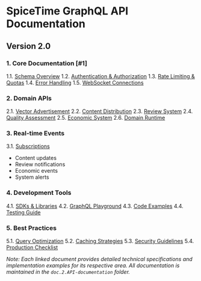 # SpiceTime GraphQL API Documentation
## Version 2.0

### 1. Core Documentation [#1]
1.1. [Schema Overview](1.1.schema.md)
1.2. [Authentication & Authorization](1.2.auth.md)
1.3. [Rate Limiting & Quotas](1.3.limits.md)
1.4. [Error Handling](1.4.errors.md)
1.5. [WebSocket Connections](1.5.websockets.md)

### 2. Domain APIs
2.1. [Vector Advertisement](2.1.vectors.md)
2.2. [Content Distribution](2.2.content.md)
2.3. [Review System](2.3.reviews.md)
2.4. [Quality Assessment](2.4.quality.md)
2.5. [Economic System](2.5.economic.md)
2.6. [Domain Runtime](2.6.runtime.md)

### 3. Real-time Events
3.1. [Subscriptions](3.1.subscriptions.md)
   - Content updates
   - Review notifications
   - Economic events
   - System alerts

### 4. Development Tools
4.1. [SDKs & Libraries](4.1.sdks.md)
4.2. [GraphQL Playground](4.2.playground.md)
4.3. [Code Examples](4.3.examples.md)
4.4. [Testing Guide](4.4.testing.md)

### 5. Best Practices
5.1. [Query Optimization](5.1.optimization.md)
5.2. [Caching Strategies](5.2.caching.md)
5.3. [Security Guidelines](5.3.security.md)
5.4. [Production Checklist](5.4.production.md)

*Note: Each linked document provides detailed technical specifications and implementation examples for its respective area. All documentation is maintained in the `doc.2.API-documentation` folder.*